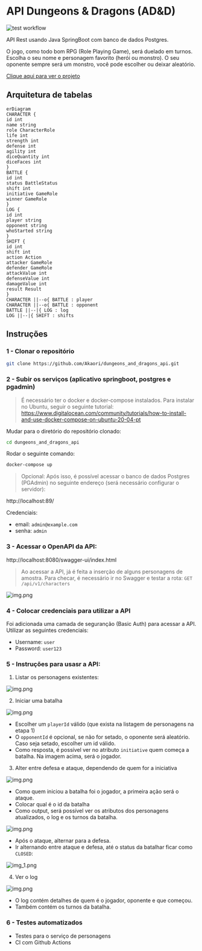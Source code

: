 # API Dungeons & Dragons (AD&D)

![test workflow](https://github.com/Akaori/dungeons_and_dragons_api/actions/workflows/test.yml/badge.svg)

API Rest usando Java SpringBoot com banco de dados Postgres.

O jogo, como todo bom RPG (Role Playing Game), será duelado em turnos.
Escolha o seu nome e personagem favorito (herói ou monstro).
O seu oponente sempre será um monstro, você pode escolher ou deixar aleatório.


[Clique aqui para ver o projeto](https://github.com/users/Akaori/projects/2/views/2)


## Arquitetura de tabelas

```mermaid
erDiagram
CHARACTER {
id int
name string
role CharacterRole
life int
strength int
defense int
agility int
diceQuantity int
diceFaces int
}
BATTLE {
id int
status BattleStatus
shift int
initiative GameRole
winner GameRole
}
LOG {
id int
player string
opponent string
whoStarted string
}
SHIFT {
id int
shift int
action Action
attacker GameRole
defender GameRole
attackValue int
defenseValue int
damageValue int
result Result
}
CHARACTER ||--o{ BATTLE : player 
CHARACTER ||--o{ BATTLE : opponent 
BATTLE ||--|{ LOG : log 
LOG ||--|{ SHIFT : shifts
```

## Instruções

### 1 - Clonar o repositório

```bash
git clone https://github.com/Akaori/dungeons_and_dragons_api.git
```

### 2 - Subir os serviços (aplicativo springboot, postgres e pgadmin)
> É necessário ter o docker e docker-compose instalados. Para instalar no Ubuntu, seguir o seguinte tutorial: 
> https://www.digitalocean.com/community/tutorials/how-to-install-and-use-docker-compose-on-ubuntu-20-04-pt

Mudar para o diretório do repositório clonado:

```bash
cd dungeons_and_dragons_api
```


Rodar o seguinte comando:

```bash
docker-compose up
```

> Opcional: Após isso, é possível acessar o banco de dados Postgres (PGAdmin) no seguinte endereço (será necessário configurar o servidor):

http://localhost:89/

Credenciais:

- email: `admin@example.com`
- senha: `admin`


### 3 - Acessar o OpenAPI da API:

http://localhost:8080/swagger-ui/index.html

> Ao acessar a API, já é feita a inserção de alguns personagens de amostra. Para checar, é necessário ir no Swagger e testar a rota: `GET /api/v1/characters`

![img.png](images/openapi.png)

### 4 - Colocar credenciais para utilizar a API

Foi adicionada uma camada de seguranção (Basic Auth) para acessar a API. Utilizar as seguintes credenciais:

- Username: `user`
- Password: `user123`

### 5 - Instruções para usasr a API:

1. Listar os personagens existentes:

![img.png](images/characters.png)

2. Iniciar uma batalha

![img.png](images/battle.png)

- Escolher um `playerId` válido (que exista na listagem de personagens na etapa 1)
- O `opponentId` é opcional, se não for setado, o oponente será aleatório. Caso seja setado, escolher um id válido.
- Como resposta, é possível ver no atributo `initiative` quem começa a batalha. Na imagem acima, será o jogador.

3. Alter entre defesa e ataque, dependendo de quem for a iniciativa

![img.png](images/attack.png)

- Como quem iniciou a batalha foi o jogador, a primeira ação será o ataque.
- Colocar qual é o id da batalha
- Como output, será possível ver os atributos dos personagens atualizados, o log e os turnos da batalha.

![img.png](images/defense.png)

- Após o ataque, alternar para a defesa.
- Ir alternando entre ataque e defesa, até o status da batalhar ficar como `CLOSED`:

![img_1.png](images/closed.png)

4. Ver o log

![img.png](images/log.png)

- O log contém detalhes de quem é o jogador, oponente e que começou.
- Também contém os turnos da batalha.


### 6 - Testes automatizados

- Testes para o serviço de personagens
- CI com Github Actions
